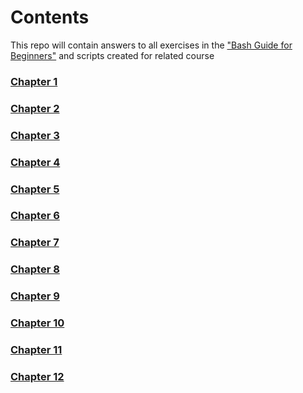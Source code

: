 # Contents
This repo will contain answers to all exercises in the ["Bash Guide for Beginners"](https://tldp.org/LDP/Bash-Beginners-Guide/Bash-Beginners-Guide.pdf) and scripts created for related course

### [Chapter 1](/exercises-bash/exercises-1.md)
### [Chapter 2](/exercises-bash/exercises-2.md)
### [Chapter 3](/exercises-bash/exercises-3.md)
### [Chapter 4](/exercises-bash/exercises-4.md)
### [Chapter 5](/exercises-bash/exercises-5.md)
### [Chapter 6](/exercises-bash/exercises-6.md)
### [Chapter 7](/exercises-bash/exercises-7.md)
### [Chapter 8](/exercises-bash/exercises-8.md)
### [Chapter 9](/exercises-bash/exercises-9.md)
### [Chapter 10](/exercises-bash/exercises-10.md)
### [Chapter 11](/exercises-bash/exercises-11.md)
### [Chapter 12](/exercises-bash/exercises-12.md)
